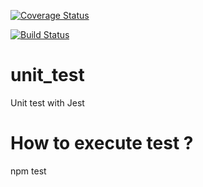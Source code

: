 [![Coverage Status](https://coveralls.io/repos/github/AlexandreHoumeau/mds3_unittesting_2019/badge.svg?branch=master)](https://coveralls.io/github/AlexandreHoumeau/mds3_unittesting_2019?branch=master)

[![Build Status](https://travis-ci.org/AlexandreHoumeau/mds3_unittesting_2019.svg?branch=master)](https://travis-ci.org/AlexandreHoumeau/mds3_unittesting_2019)
# unit_test
Unit test with Jest

# How to execute test ?
npm test
